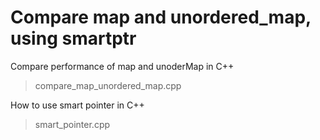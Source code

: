 # Compare map and unordered_map, using smartptr
Compare performance of map and unoderMap in C++
>compare_map_unordered_map.cpp 

How to use smart pointer in C++
>smart_pointer.cpp


